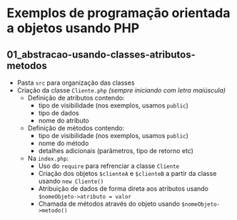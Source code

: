 # Exemplos de programação orientada a objetos usando PHP

## 01_abstracao-usando-classes-atributos-metodos

- Pasta `src` para organização das classes
- Criação da classe `Cliente.php` *(sempre iniciando com letra maiúscula)*
    - Definição de atributos contendo:
        - tipo de visibilidade (nos exemplos, usamos `public`)
        - tipo de dados
        - nome do atributo
    - Definição de métodos contendo:
        - tipo de visibilidade (nos exemplos, usamos `public`)
        - nome do método
        - detalhes adicionais (parâmetros, tipo de retorno etc)
    - Na `index.php`:
        - Uso do `require` para refrenciar a classe `Cliente`
        - Criação dos objetos `$clienteA` e `$clienteB` a partir da classe usando `new Cliente()`
        - Atribuição de dados de forma direta aos atributos usando `$nomeObjeto->atributo = valor`
        - Chamada de métodos através do objeto usando `$nomeObjeto->metodo()`

